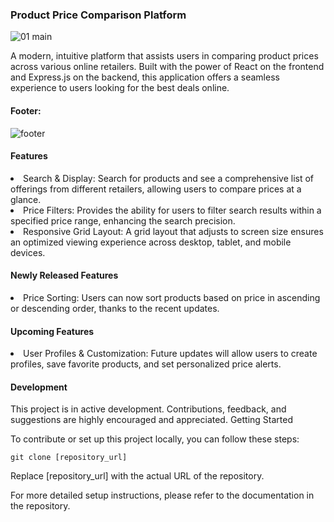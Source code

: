 ### Product Price Comparison Platform

![01 main](https://github.com/Wajola55/react-price-comparison-app/assets/118658753/0361368d-6322-485c-a1d9-69647f8bc58e)


A modern, intuitive platform that assists users in comparing product prices across various online retailers. Built with the power of React on the frontend and Express.js on the backend, this application offers a seamless experience to users looking for the best deals online.

#### Footer:

![footer](https://github.com/Wajola55/react-price-comparison-app/assets/118658753/1f2c9b24-d69c-469d-8022-9ec93db3ee95)

#### Features

<li>Search & Display: Search for products and see a comprehensive list of offerings from different retailers, allowing users to compare prices at a glance.

<li>Price Filters: Provides the ability for users to filter search results within a specified price range, enhancing the search precision.

<li>Responsive Grid Layout: A grid layout that adjusts to screen size ensures an optimized viewing experience across desktop, tablet, and mobile devices.

#### Newly Released Features

<li>Price Sorting: Users can now sort products based on price in ascending or descending order, thanks to the recent updates.

#### Upcoming Features


<li>User Profiles & Customization: Future updates will allow users to create profiles, save favorite products, and set personalized price alerts.

#### Development

This project is in active development. Contributions, feedback, and suggestions are highly encouraged and appreciated.
Getting Started

To contribute or set up this project locally, you can follow these steps:


<code>git clone [repository_url]</code>

Replace [repository_url] with the actual URL of the repository.

For more detailed setup instructions, please refer to the documentation in the repository.
